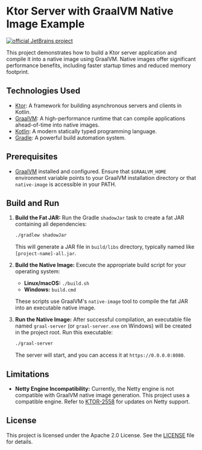 # Ktor Server with GraalVM Native Image Example

[![official JetBrains project](https://jb.gg/badges/official-flat-square.svg)](https://confluence.jetbrains.com/display/ALL/JetBrains+on+GitHub)

This project demonstrates how to build a Ktor server application and compile it into a native image using GraalVM. Native images offer significant performance benefits, including faster startup times and reduced memory footprint.

## Technologies Used

- [Ktor](https://ktor.io/): A framework for building asynchronous servers and clients in Kotlin.
- [GraalVM](https://www.graalvm.org/): A high-performance runtime that can compile applications ahead-of-time into native images.
- [Kotlin](https://kotlinlang.org/): A modern statically typed programming language.
- [Gradle](https://gradle.org/): A powerful build automation system.

## Prerequisites

- [GraalVM](https://graalvm.org) installed and configured. Ensure that `$GRAALVM_HOME` environment variable points to your GraalVM installation directory or that `native-image` is accessible in your PATH.

## Build and Run

1. **Build the Fat JAR:**
   Run the Gradle `shadowJar` task to create a fat JAR containing all dependencies:

   ```bash
   ./gradlew shadowJar
   ```

   This will generate a JAR file in `build/libs` directory, typically named like `[project-name]-all.jar`.

2. **Build the Native Image:**
   Execute the appropriate build script for your operating system:

   - **Linux/macOS:** `./build.sh`
   - **Windows:** `build.cmd`

   These scripts use GraalVM's `native-image` tool to compile the fat JAR into an executable native image.

3. **Run the Native Image:**
   After successful compilation, an executable file named `graal-server` (or `graal-server.exe` on Windows) will be created in the project root. Run this executable:

   ```bash
   ./graal-server
   ```

   The server will start, and you can access it at `https://0.0.0.0:8080`.

## Limitations

- **Netty Engine Incompatibility:**  Currently, the Netty engine is not compatible with GraalVM native image generation. This project uses a compatible engine. Refer to [KTOR-2558](https://youtrack.jetbrains.com/issue/KTOR-2558) for updates on Netty support.

## License

This project is licensed under the Apache 2.0 License. See the [LICENSE](LICENSE) file for details.
